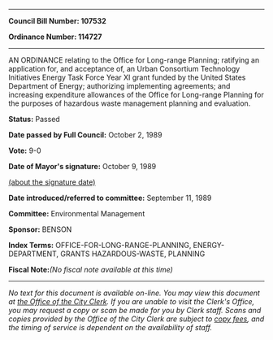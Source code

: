 

********

**Council Bill Number: 107532**
   
**Ordinance Number: 114727**
********

 AN ORDINANCE relating to the Office for Long-range Planning; ratifying an application for, and acceptance of, an Urban Consortium Technology Initiatives Energy Task Force Year XI grant funded by the United States Department of Energy; authorizing implementing agreements; and increasing expenditure allowances of the Office for Long-range Planning for the purposes of hazardous waste management planning and evaluation.

**Status:** Passed
   
**Date passed by Full Council:** October 2, 1989
   
**Vote:** 9-0
   
**Date of Mayor's signature:** October 9, 1989
   
[(about the signature date)](/~public/approvaldate.htm)
   
   
   
**Date introduced/referred to committee:** September 11, 1989
   
**Committee:** Environmental Management
   
**Sponsor:** BENSON
   
   
**Index Terms:** OFFICE-FOR-LONG-RANGE-PLANNING, ENERGY-DEPARTMENT, GRANTS HAZARDOUS-WASTE, PLANNING

**Fiscal Note:**_(No fiscal note available at this time)_
********

_No text for this document is available on-line. You may view this document at [the Office of the City Clerk](http://www.seattle.gov/leg/clerk/contactUs.htm). If you are unable to visit the Clerk's Office, you may request a copy or scan be made for you by Clerk staff. Scans and copies provided by the Office of the City Clerk are subject to [copy fees](http://clerk.seattle.gov/~public/clerkfees.htm), and the timing of service is dependent on the availability of staff._

